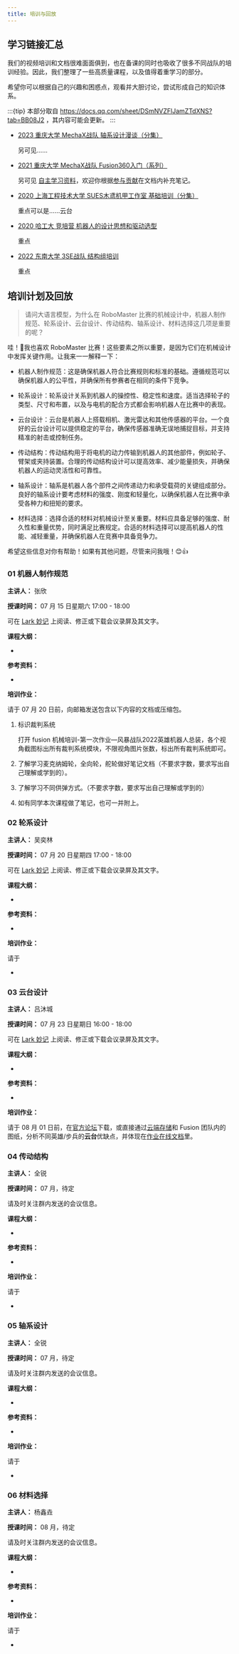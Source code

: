 ```yaml
---
title: 培训与回放
---
```


## 学习链接汇总

我们的视频培训和文档很难面面俱到，也在备课的同时也吸收了很多不同战队的培训经验。因此，我们整理了一些高质量课程，以及值得着重学习的部分。

希望你可以根据自己的兴趣和困惑点，观看并大胆讨论，尝试形成自己的知识体系。

:::{tip} 本部分取自 <https://docs.qq.com/sheet/DSmNVZFlJamZTdXNS?tab=BB08J2> ，其内容可能会更新。
:::

* [2023 重庆大学 MechaX战队 轴系设计漫谈（分集）](https://www.bilibili.com/video/av820369366)

  另可见……

* [2021 重庆大学 MechaX战队 Fusion360入门（系列）](https://b23.tv/av257617605)

  另可见 [自主学习资料](/培训/2022夏/机械组/自主学习资料)，欢迎你根据[参与贡献](/基础知识/参与贡献)在文档内补充笔记。

* [2020 上海工程技术大学 SUES木鸢机甲工作室 基础培训（分集）](https://b23.tv/av99058571)

  重点可以是……云台

* [2020 哈工大 竞培营 机器人的设计思想和驱动选型](https://b23.tv/av286914419)

  重点

* [2022 东南大学 3SE战队 结构组培训](https://b23.tv/av556150424)

  重点


## 培训计划及回放

> 请问大语言模型，为什么在 RoboMaster 比赛的机械设计中，机器人制作规范、轮系设计、云台设计、传动结构、轴系设计、材料选择这几项是重要的呢？

哇！🤖我也喜欢 RoboMaster 比赛！这些要素之所以重要，是因为它们在机械设计中发挥关键作用。让我来一一解释一下：

* 机器人制作规范：这是确保机器人符合比赛规则和标准的基础。遵循规范可以确保机器人的公平性，并确保所有参赛者在相同的条件下竞争。

* 轮系设计：轮系设计关系到机器人的操控性、稳定性和速度。适当选择轮子的类型、尺寸和布置，以及与电机的配合方式都会影响机器人在比赛中的表现。

* 云台设计：云台是机器人上搭载相机、激光雷达和其他传感器的平台。一个良好的云台设计可以提供稳定的平台，确保传感器准确无误地捕捉目标，并支持精准的射击或控制任务。

* 传动结构：传动结构用于将电机的动力传输到机器人的其他部件，例如轮子、臂架或夹持装置。合理的传动结构设计可以提高效率、减少能量损失，并确保机器人的运动灵活性和可靠性。

* 轴系设计：轴系是机器人各个部件之间传递动力和承受载荷的关键组成部分。良好的轴系设计要考虑材料的强度、刚度和轻量化，以确保机器人在比赛中承受各种力和扭矩的要求。

* 材料选择：选择合适的材料对机械设计至关重要。材料应具备足够的强度、耐久性和重量优势，同时满足比赛规定。合适的材料选择可以提高机器人的性能、减轻重量，并确保机器人在竞赛中具备竞争力。

希望这些信息对你有帮助！如果有其他问题，尽管来问我哦！😊👍

### 01 机器人制作规范

**主讲人：** 张欣

**授课时间：** 07 月 15 日星期六 17:00 - 18:00

可在 [Lark 妙记](https://dd4dgypap8x.larksuite.com/minutes/obusiu1jr1eg1931sm77429z) 上阅读、修正或下载会议录屏及其文字。

**课程大纲：**

* 

**参考资料：**

* 

**培训作业：**

请于 07 月 20 日前，向邮箱发送包含以下内容的文档或压缩包。

1. 标识裁判系统

   打开 fusion 机械培训-第一次作业—风暴战队2022英雄机器人总装，各个视角截图标出所有裁判系统模块，不限视角图片张数，标出所有裁判系统即可。

2. 了解学习麦克纳姆轮，全向轮，舵轮做好笔记文档（不要求字数，要求写出自己理解或学到的）。 

3. 了解学习不同供弹方式。（不要求字数，要求写出自己理解或学到的） 

4. 如有同学本次课程做了笔记，也可一并附上。

### 02 轮系设计

**主讲人：** 吴奕林

**授课时间：** 07 月 20 日星期四 17:00 - 18:00

可在 [Lark 妙记](https://dd4dgypap8x.larksuite.com/minutes/obusiu5e7722rc6iw93g47tp) 上阅读、修正或下载会议录屏及其文字。

**课程大纲：**

* 

**参考资料：**

* 

**培训作业：**

请于

*

### 03 云台设计

**主讲人：** 吕沐城

**授课时间：** 07 月 23 日星期日 16:00 - 18:00

可在 [Lark 妙记](https://dd4dgypap8x.larksuite.com/minutes/obusiuvn8b9h4217fr114316) 上阅读、修正或下载会议录屏及其文字。

**课程大纲：**

* 

**参考资料：**

* 

**培训作业：**

请于 08 月 01 日前，在[官方论坛](https://bbs.robomaster.com/)下载，或直接通过[云端存储](https://fish.tiger3018.top/webdav/Public/Robomaster-Public/群聊和论坛资料)和 Fusion 团队内的图纸，分析不同英雄/步兵的**云台**优缺点，并体现在[作业在线文档](https://docs.qq.com/aio/DU1NzRGNsWFZObldR?p=koHAsOiXTwASzfUV4gRRyX)里。

### 04 传动结构

**主讲人：** 全锐

**授课时间：** 07 月，待定

请及时关注群内发送的会议信息。

**课程大纲：**

* 

**参考资料：**

* 

**培训作业：**

请于

*

### 05 轴系设计

**主讲人：** 全锐

**授课时间：** 07 月，待定

请及时关注群内发送的会议信息。

**课程大纲：**

* 

**参考资料：**

* 

**培训作业：**

请于

*

### 06 材料选择

**主讲人：** 杨鑫垚

**授课时间：** 08 月，待定

请及时关注群内发送的会议信息。

**课程大纲：**

* 

**参考资料：**

* 

**培训作业：**

请于

*
